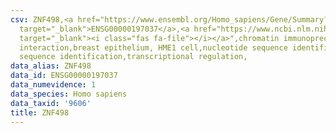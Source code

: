 ```yaml
---
csv: ZNF498,<a href="https://www.ensembl.org/Homo_sapiens/Gene/Summary?db=core;g=ENSG00000197037"
  target="_blank">ENSG00000197037</a>,<a href="https://www.ncbi.nlm.nih.gov/pubmed/22863008"
  target="_blank"><i class="fas fa-file"></i></a>",chromatin immunoprecipitation assay,direct
  interaction,breast epithelium, HME1 cell,nucleotide sequence identification,nucleotide
  sequence identification,transcriptional regulation,
data_alias: ZNF498
data_id: ENSG00000197037
data_numevidence: 1
data_species: Homo sapiens
data_taxid: '9606'
title: ZNF498
---
```

